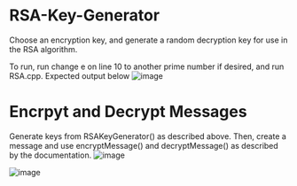 # RSA-Key-Generator
Choose an encryption key, and generate a random decryption key for use in the RSA algorithm. 

To run, run change e on line 10 to another prime number if desired, and run RSA.cpp. Expected output below
![image](https://github.com/MichaelBonsall/RSA-Key-Generator/assets/104641118/60739140-9945-47a3-ac97-5065518ac1fd)


# Encrpyt and Decrypt Messages

Generate keys from RSAKeyGenerator() as described above. Then, create a message and use encryptMessage() and decryptMessage() as described by the documentation.
![image](https://github.com/user-attachments/assets/1971401f-cdbb-4cad-99e1-b8f60ed3959e)

![image](https://github.com/user-attachments/assets/f48de0eb-98ed-4c5a-9c03-8821da7ecb2a)
